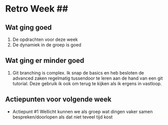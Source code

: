 # Retro Week \##

## Wat ging goed

1. De opdrachten voor deze week
2. De dynamiek in de groep is goed

## Wat ging er minder goed

1. Git branching is complex. Ik snap de basics en heb besloten de advanced zaken regelmatig tussendoor te leren aan de hand van een git tutorial. Deze gebruik ik ook om terug te kijken als ik ergens in vastloop.

## Actiepunten voor volgende week

- Actiepunt #1
  Wellicht kunnen we als groep wat dingen vaker samen bespreken/doorlopen als dat niet teveel tijd kost
